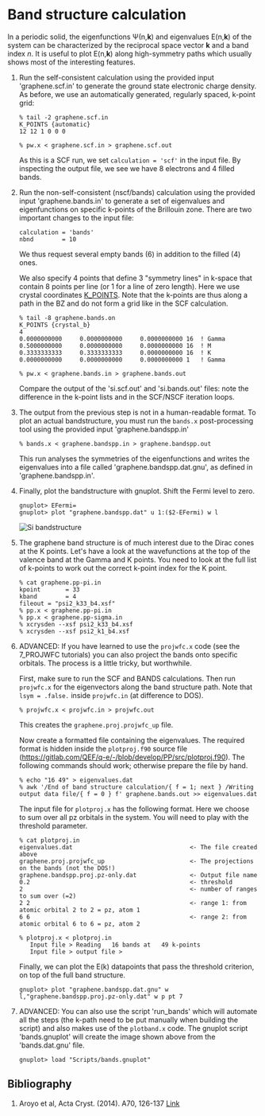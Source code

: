 # Band structure calculation
In a periodic solid, the eigenfunctions Ψ(n,**k**) and eigenvalues E(n,**k**) of the system can be characterized by the reciprocal space vector **k** and a band index *n*.
It is useful to plot E(n,**k**) along high-symmetry paths which usually shows most of the interesting features.

  1. Run the self-consistent calculation using the provided input 'graphene.scf.in' to generate the ground state electronic charge density. As before, we use an automatically generated, regularly spaced, k-point grid:
      ```
      % tail -2 graphene.scf.in 
      K_POINTS {automatic}
      12 12 1 0 0 0

      % pw.x < graphene.scf.in > graphene.scf.out
      ```
      As this is a SCF run, we set `calculation = 'scf'` in the input file.
      By inspecting the output file, we see we have 8 electrons and 4 filled bands.

  2.  Run the non-self-consistent (nscf/bands) calculation using the provided input 'graphene.bands.in' to generate a set of eigenvalues and eigenfunctions on specific k-points of the Brillouin zone. There are two important changes to the input file:
      ```
      calculation = 'bands'
      nbnd        = 10
      ```
      We thus request several empty bands (6) in addition to the filled (4) ones. 

      We also specify 4 points that define 3 "symmetry lines" in k-space that contain 8 points per line (or 1 for a line of zero length). 
      Here we use crystal coordinates [K_POINTS](http://https://www.quantum-espresso.org/Doc/INPUT_PW.html).
      Note that the k-points are thus along a path in the BZ and do not form a grid like in the SCF calculation.
      ```
      % tail -8 graphene.bands.on
      K_POINTS {crystal_b}
      4
      0.0000000000     0.0000000000     0.0000000000 16  ! Gamma
      0.5000000000     0.0000000000     0.0000000000 16  ! M 
      0.3333333333     0.3333333333     0.0000000000 16  ! K
      0.0000000000     0.0000000000     0.0000000000 1   ! Gamma

      % pw.x < graphene.bands.in > graphene.bands.out
      ```
      Compare the output of the 'si.scf.out' and 'si.bands.out' files: note the difference in the k-point lists and in the SCF/NSCF iteration loops.

  3.  The output from the previous step is not in a human-readable format. To plot an actual bandstructure, you must run the `bands.x` post-processing tool using the provided input 'graphene.bandspp.in'
      ```
      % bands.x < graphene.bandspp.in > graphene.bandspp.out
      ```
      This run analyses the symmetries of the eigenfunctions and writes the eigenvalues into a file called 'graphene.bandspp.dat.gnu', as defined in 'graphene.bandspp.in'.

  5.  Finally, plot the bandstructure with gnuplot. Shift the Fermi level to zero.
      ```
      gnuplot> EFermi=
      gnuplot> plot "graphene.bandspp.dat" u 1:($2-EFermi) w l
      ```
      ![Si bandstructure](Ref/Sibands-nosym.png?raw=true "Si band structure")

  6.  The graphene band structure is of much interest due to the Dirac cones at the K points. Let's have a look at the wavefunctions at the top of the valence band at the Gamma and K points. You need to look at the full list of k-points to work out the correct k-point index for the K point.
      ```
      % cat graphene.pp-pi.in
      kpoint       = 33
      kband        = 4
      fileout = "psi2_k33_b4.xsf"
      % pp.x < graphene.pp-pi.in 
      % pp.x < graphene.pp-sigma.in 
      % xcrysden --xsf psi2_k33_b4.xsf
      % xcrysden --xsf psi2_k1_b4.xsf
      ```

  6. ADVANCED: If you have learned to use the `projwfc.x` code (see the 7_PROJWFC tutorials) you can also project the bands onto specific orbitals. The process is a little tricky, but worthwhile.

     First, make sure to run the SCF and BANDS calculations. Then run `projwfc.x` for the eigenvectors along the band structure path.
     Note that `lsym = .false.` inside `projwfc.in` (at difference to DOS).

     ```
     % projwfc.x < projwfc.in > projwfc.out
     ```
     This creates the `graphene.proj.projwfc_up` file.

     Now create a formatted file containing the eigenvalues. The required format is hidden inside the `plotproj.f90` source file (https://gitlab.com/QEF/q-e/-/blob/develop/PP/src/plotproj.f90). The following commands should work; otherwise prepare the file by hand.

     ```
     % echo "16 49" > eigenvalues.dat       
     % awk '/End of band structure calculation/{ f = 1; next } /Writing output data file/{ f = 0 } f' graphene.bands.out >> eigenvalues.dat
     ```
     The input file for `plotproj.x` has the following format. Here we choose to sum over all pz orbitals in the system. 
     You will need to play with the threshold parameter.
     ```
     % cat plotproj.in
     eigenvalues.dat                                 <- The file created above
     graphene.proj.projwfc_up                        <- The projections on the bands (not the DOS!)
     graphene.bandspp.proj.pz-only.dat               <- Output file name
     0.2                                             <- threshold
     2                                               <- number of ranges to sum over (=2)
     2 2                                             <- range 1: from atomic orbital 2 to 2 = pz, atom 1
     6 6                                             <- range 2: from atomic orbital 6 to 6 = pz, atom 2

     % plotproj.x < plotproj.in 
        Input file > Reading   16 bands at   49 k-points
        Input file > output file > 
     ```
     Finally, we can plot the E(k) datapoints that pass the threshold criterion, on top of the full band structure.

     ```
     gnuplot> plot "graphene.bandspp.dat.gnu" w l,"graphene.bandspp.proj.pz-only.dat" w p pt 7
     ```


  7. ADVANCED: You can also use the script 'run_bands' which will automate all the steps (the k-path need to be put manually when building the script) and also makes use of the `plotband.x` code. The gnuplot script 'bands.gnuplot' will create the image shown above from the 'bands.dat.gnu' file. 
      ```
      gnuplot> load "Scripts/bands.gnuplot"
      ```
## Bibliography
1.  Aroyo et al, Acta Cryst. (2014). A70, 126-137 [Link](https://doi.org/10.1107/S205327331303091X)

